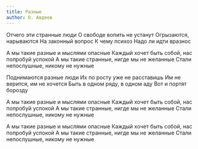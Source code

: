 ```yaml
---
title: Разные
author: О. Авдеев
---
```


Отчего эти странные люди
О свободе вопить не устанут
Огрызаются, нарываются
На законный вопрос
К чему психоз
Надо ли идти вразнос

А мы такие разные и мыслями опасные
Каждый хочет быть собой, нас попробуй успокой
А мы такие странные, нигде мы не желанные
Стали непослушные, никому не нужные

Поднимаются разные люди
Их по росту уже не расставишь
Им не верится, им не хочется
Быть в одном ряду, в одном аду
Вот и портят борозду

А мы такие разные и мыслями опасные
Каждый хочет быть собой, нас попробуй успокой
А мы такие странные, нигде мы не желанные
Стали непослушные, никому не нужные

А мы такие разные и мыслями опасные
Каждый хочет быть собой, нас попробуй успокой
А мы такие странные, нигде мы не желанные
Стали непослушные, никому не нужные
